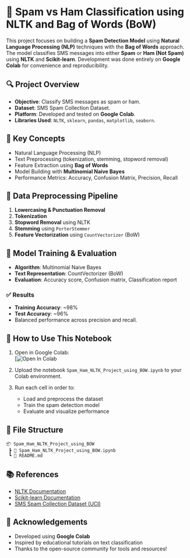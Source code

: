 
# 📩 Spam vs Ham Classification using NLTK and Bag of Words (BoW)

This project focuses on building a **Spam Detection Model** using **Natural Language Processing (NLP)** techniques with the **Bag of Words** approach. The model classifies SMS messages into either **Spam** or **Ham (Not Spam)** using **NLTK** and **Scikit-learn**. Development was done entirely on **Google Colab** for convenience and reproducibility.

## 🔍 Project Overview

- **Objective**: Classify SMS messages as spam or ham.
- **Dataset**: SMS Spam Collection Dataset.
- **Platform**: Developed and tested on **Google Colab**.
- **Libraries Used**: `NLTK`, `sklearn`, `pandas`, `matplotlib`, `seaborn`.

## 🧠 Key Concepts

- Natural Language Processing (NLP)
- Text Preprocessing (tokenization, stemming, stopword removal)
- Feature Extraction using **Bag of Words**
- Model Building with **Multinomial Naive Bayes**
- Performance Metrics: Accuracy, Confusion Matrix, Precision, Recall

## 🧹 Data Preprocessing Pipeline

1. **Lowercasing & Punctuation Removal**
2. **Tokenization**
3. **Stopword Removal** using NLTK
4. **Stemming** using `PorterStemmer`
5. **Feature Vectorization** using `CountVectorizer` (BoW)

## 🧪 Model Training & Evaluation

- **Algorithm**: Multinomial Naive Bayes
- **Text Representation**: CountVectorizer (BoW)
- **Evaluation**: Accuracy score, Confusion matrix, Classification report

### ✅ Results

- **Training Accuracy**: ~98%
- **Test Accuracy**: ~96%
- Balanced performance across precision and recall.

## 🚀 How to Use This Notebook

1. Open in Google Colab:  
   [![Open In Colab](https://colab.research.google.com/drive/1jxSQpv2NkG4c9rkLjaHd6jadvqoWlVRG?usp=sharing)

2. Upload the notebook `Spam_Ham_NLTK_Project_using_BOW.ipynb` to your Colab environment.

3. Run each cell in order to:
   - Load and preprocess the dataset
   - Train the spam detection model
   - Evaluate and visualize performance

## 📁 File Structure

```
📦 Spam_Ham_NLTK_Project_using_BOW
 ┣ 📜 Spam_Ham_NLTK_Project_using_BOW.ipynb
 ┗ 📄 README.md
```

## 📚 References

- [NLTK Documentation](https://www.nltk.org/)
- [Scikit-learn Documentation](https://scikit-learn.org/)
- [SMS Spam Collection Dataset (UCI)](https://archive.ics.uci.edu/ml/datasets/sms+spam+collection)

## 🙌 Acknowledgements

- Developed using **Google Colab**
- Inspired by educational tutorials on text classification
- Thanks to the open-source community for tools and resources!
